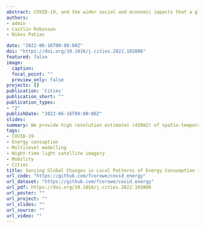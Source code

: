 ```yaml
---
abstract: COVID-19, and the wider social and economic impacts that a global pandemic entails, have led to unprecedented reductions in energy consumption globally. Whilst estimates of changes in energy consumption have emerged at the national scale, detailed sub-regional estimates to allow for global comparisons are less developed. Using night-time light satellite imagery from December 2019-June 2020 across 50 of the world’s largest urban conurbations, we provide high resolution estimates (450m2) of spatio-temporal changes in urban energy consumption in response to COVID-19. Contextualising this imagery with modelling based on indicators of mobility, stringency of government response, and COVID-19 rates, we provide novel insights into the potential drivers of changes in urban energy consumption during a global pandemic. Our results highlight the diversity of changes in energy consumption between and within cities in response to COVID-19, moderating dominant narratives of a shift in energy demand away from dense urban areas. Further modelling highlights how the stringency of the government's response to COVID-19 is likely a defining factor in shaping resultant reductions in urban energy consumption.
authors:
- admin
- Caitlin Robinson
- Nikos Patias

date: "2022-06-16T00:00:00Z"
doi: "https://doi.org/10.1016/j.cities.2022.103808"
featured: false
image:
  caption: 
  focal_point: ""
  preview_only: false
projects: []
publication: 'Cities'
publication_short: ""
publication_types:
- "2"
publishDate: "2022-06-16T00:00:00Z"
slides: 
summary: We provide high resolution estimates (450m2) of spatio-temporal changes in urban energy consumption in response to COVID-19.
tags:
- COVID-19
- Energy consuption
- Multilevel modelling
- Night-time light satellite imagery
- Mobility
- Cities
title: Sensing Global Changes in Local Patterns of Energy Consumption in Cities During the Early Stages of the COVID-19 Pandemic
url_code: "https://github.com/fcorowe/covid_energy"
url_dataset: "https://github.com/fcorowe/covid_energy"
url_pdf: https://doi.org/10.1016/j.cities.2022.103808
url_poster: ""
url_project: ""
url_slides: ""
url_source: ""
url_video: ""
---
```


